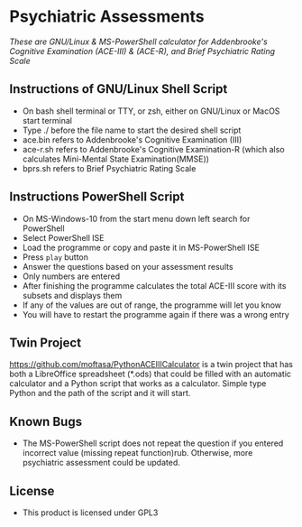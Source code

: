 # Psychiatric Assessments
_These are GNU/Linux & MS-PowerShell calculator for Addenbrooke's Cognitive Examination (ACE-III) & (ACE-R), and Brief Psychiatric Rating Scale_

## Instructions of GNU/Linux Shell Script
- On bash shell terminal or TTY, or zsh, either on GNU/Linux or MacOS start terminal
- Type ./ before the file name to start the desired shell script
- ace.bin refers to Addenbrooke's Cognitive Examination (III)
- ace-r.sh refers to Addenbrooke's Cognitive Examination-R (which also calculates Mini-Mental State Examination(MMSE))
- bprs.sh refers to Brief Psychiatric Rating Scale
## Instructions PowerShell Script
- On MS-Windows-10 from the start menu down left search for PowerShell
- Select PowerShell ISE
- Load the programme or copy and paste it in MS-PowerShell ISE
- Press `play` button
- Answer the questions based on your assessment results
- Only numbers are entered
- After finishing the programme calculates the total ACE-III score with its subsets and displays them
- If any of the values are out of range, the programme will let you know
- You will have to restart the programme again if there was a wrong entry

## Twin Project
https://github.com/moftasa/PythonACEIIICalculator is a twin project that has both a LibreOffice spreadsheet (\*.ods) that could be filled with an automatic calculator and a Python script that works as a calculator. Simple type Python and the path of the script and it will start.

## Known Bugs
- The MS-PowerShell script does not repeat the question if you entered incorrect value (missing repeat function)rub. Otherwise, more psychiatric assessment could be updated.

## License
- This product is licensed under GPL3

